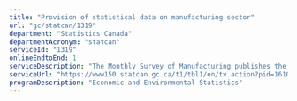 ```yaml
---
title: "Provision of statistical data on manufacturing sector"
url: "gc/statcan/1319"
department: "Statistics Canada"
departmentAcronym: "statcan"
serviceId: "1319"
onlineEndtoEnd: 1
serviceDescription: "The Monthly Survey of Manufacturing publishes the values (in Canadian dollars) of sales of goods manufactured, inventories and orders. The Monthly Survey of Manufacturing data are used as indicators of the economic condition of manufacturing industries; as inputs to Canada's gross domestic product; as components in the Statistics Canada composite indicator; as input to economic studies, and in econometric models (e.g. to determine market share, apparent domestic availability, etc.). Results from this survey are used by both the private and public sectors including finance departments of the federal and provincial governments, the Bank of Canada, Industry Canada, the System of National Accounts, the manufacturing community, consultants and research organizations in Canada, the United States and abroad, and the business press."
serviceUrl: "https://www150.statcan.gc.ca/t1/tbl1/en/tv.action?pid=1610004701,https://www150.statcan.gc.ca/t1/tbl1/en/tv.action?pid=1610001301,https://www150.statcan.gc.ca/t1/tbl1/en/tv.action?pid=1610011901,https://www150.statcan.gc.ca/t1/tbl1/en/tv.action?pid=1610001401,https://www150.statcan.gc.ca/t1/tbl1/en/tv.action?pid=1610004801,https://www150.statcan.gc.ca/t1/tbl1/en/tv.action?pid=1610011801,https://www150.statcan.gc.ca/t1/tbl1/en/tv.action?pid=1610001201,https://www150.statcan.gc.ca/t1/tbl1/en/tv.action?pid=1610001501"
programDescription: "Economic and Environmental Statistics"
---
```

